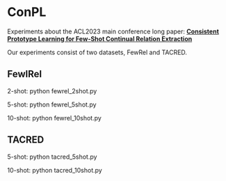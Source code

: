 # ConPL
Experiments about the ACL2023 main conference long paper: [__Consistent Prototype Learning for Few-Shot Continual Relation Extraction__](https://aclanthology.org/2023.acl-long.409)

Our experiments consist of two datasets, FewRel and TACRED.

## FewlRel
2-shot: python fewrel_2shot.py

5-shot: python fewrel_5shot.py

10-shot: python fewrel_10shot.py

## TACRED
5-shot: python tacred_5shot.py

10-shot: python tacred_10shot.py
